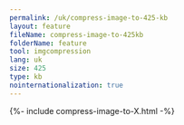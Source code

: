 ```yaml
---
permalink: /uk/compress-image-to-425-kb
layout: feature
fileName: compress-image-to-425kb
folderName: feature
tool: imgcompression
lang: uk
size: 425
type: kb
nointernationalization: true
---
```

{%- include compress-image-to-X.html -%}
      